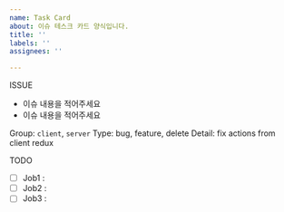 ```yaml
---
name: Task Card
about: 이슈 테스크 카드 양식입니다.
title: ''
labels: ''
assignees: ''

---
```


ISSUE

- 이슈 내용을 적어주세요
- 이슈 내용을 적어주세요

Group: `client`, `server`
Type: bug, feature, delete
Detail: fix actions from client redux

TODO
- [ ] Job1 : 
- [ ] Job2 : 
- [ ] Job3 :
